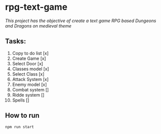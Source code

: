 # rpg-text-game

_This project has the objective of create a text game RPG based Dungeons and Dragons on medieval theme_

## Tasks:

1. Copy to do list [x]
2. Create Game [x]
3. Select Door [x]
4. Classes model [x]
5. Select Class [x]
6. Attack System [x]
7. Enemy model [x]
8. Combat system []
9. Ridde system []
10. Spells []

## How to run

`npm run start`
